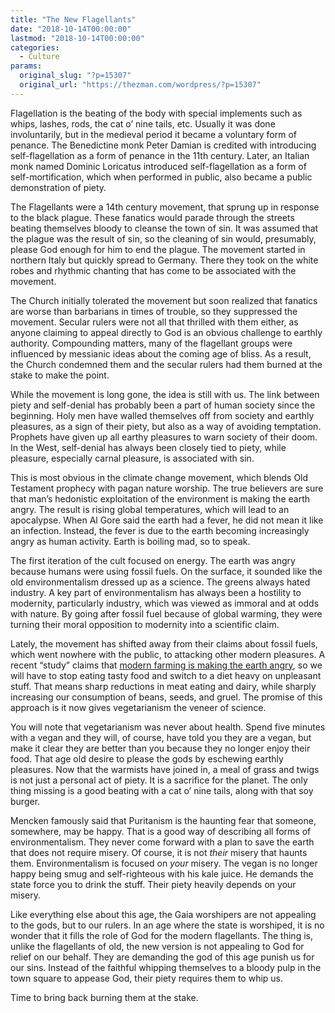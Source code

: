 ```yaml
---
title: "The New Flagellants"
date: "2018-10-14T00:00:00"
lastmod: "2018-10-14T00:00:00"
categories:
  - Culture
params:
  original_slug: "?p=15307"
  original_url: "https://thezman.com/wordpress/?p=15307"
---
```


Flagellation is the beating of the body with special implements such as
whips, lashes, rods, the cat o’ nine tails, etc. Usually it was done
involuntarily, but in the medieval period it became a voluntary form of
penance. The Benedictine monk Peter Damian is credited with introducing
self-flagellation as a form of penance in the 11th century. Later, an
Italian monk named Dominic Loricatus introduced self-flagellation as a
form of self-mortification, which when performed in public, also became
a public demonstration of piety.

The Flagellants were a 14th century movement, that sprung up in response
to the black plague. These fanatics would parade through the streets
beating themselves bloody to cleanse the town of sin. It was assumed
that the plague was the result of sin, so the cleaning of sin would,
presumably, please God enough for him to end the plague. The movement
started in northern Italy but quickly spread to Germany. There they took
on the white robes and rhythmic chanting that has come to be associated
with the movement.

The Church initially tolerated the movement but soon realized that
fanatics are worse than barbarians in times of trouble, so they
suppressed the movement. Secular rulers were not all that thrilled with
them either, as anyone claiming to appeal directly to God is an obvious
challenge to earthly authority. Compounding matters, many of the
flagellant groups were influenced by messianic ideas about the coming
age of bliss. As a result, the Church condemned them and the secular
rulers had them burned at the stake to make the point.

While the movement is long gone, the idea is still with us. The link
between piety and self-denial has probably been a part of human society
since the beginning. Holy men have walled themselves off from society
and earthly pleasures, as a sign of their piety, but also as a way of
avoiding temptation. Prophets have given up all earthy pleasures to warn
society of their doom. In the West, self-denial has always been closely
tied to piety, while pleasure, especially carnal pleasure, is associated
with sin.

This is most obvious in the climate change movement, which blends Old
Testament prophecy with pagan nature worship. The true believers are
sure that man’s hedonistic exploitation of the environment is making the
earth angry. The result is rising global temperatures, which will lead
to an apocalypse. When Al Gore said the earth had a fever, he did not
mean it like an infection. Instead, the fever is due to the earth
becoming increasingly angry as human activity. Earth is boiling mad, so
to speak.

The first iteration of the cult focused on energy. The earth was angry
because humans were using fossil fuels. On the surface, it sounded like
the old environmentalism dressed up as a science. The greens always
hated industry. A key part of environmentalism has always been a
hostility to modernity, particularly industry, which was viewed as
immoral and at odds with nature. By going after fossil fuel because of
global warming, they were turning their moral opposition to modernity
into a scientific claim.

Lately, the movement has shifted away from their claims about fossil
fuels, which went nowhere with the public, to attacking other modern
pleasures. A recent “study” claims that [modern farming is making the
earth
angry](https://www.theguardian.com/environment/2018/oct/10/huge-reduction-in-meat-eating-essential-to-avoid-climate-breakdown),
so we will have to stop eating tasty food and switch to a diet heavy on
unpleasant stuff. That means sharp reductions in meat eating and dairy,
while sharply increasing our consumption of beans, seeds, and gruel. The
promise of this approach is it now gives vegetarianism the veneer of
science.

You will note that vegetarianism was never about health. Spend five
minutes with a vegan and they will, of course, have told you they are a
vegan, but make it clear they are better than you because they no longer
enjoy their food. That age old desire to please the gods by eschewing
earthly pleasures. Now that the warmists have joined in, a meal of grass
and twigs is not just a personal act of piety. It is a sacrifice for the
planet. The only thing missing is a good beating with a cat o’ nine
tails, along with that soy burger.

Mencken famously said that Puritanism is the haunting fear that someone,
somewhere, may be happy. That is a good way of describing all forms of
environmentalism. They never come forward with a plan to save the earth
that does not require misery. Of course, it is not *their* misery that
haunts them. Environmentalism is focused on *your* misery. The vegan is
no longer happy being smug and self-righteous with his kale juice. He
demands the state force you to drink the stuff. Their piety heavily
depends on your misery.

Like everything else about this age, the Gaia worshipers are not
appealing to the gods, but to our rulers. In an age where the state is
worshiped, it is no wonder that it fills the role of God for the modern
flagellants. The thing is, unlike the flagellants of old, the new
version is not appealing to God for relief on our behalf. They are
demanding the god of this age punish us for our sins. Instead of the
faithful whipping themselves to a bloody pulp in the town square to
appease God, their piety requires them to whip us.

Time to bring back burning them at the stake.
